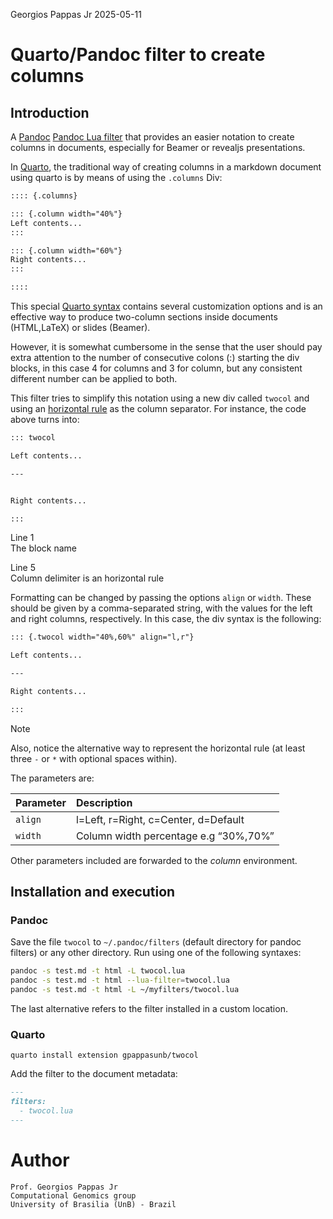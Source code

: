 Georgios Pappas Jr
2025-05-11

# Quarto/Pandoc filter to create columns

## Introduction

A [Pandoc](https://www.pandoc.org) [Pandoc Lua
filter](https://pandoc.org/lua-filters.html) that provides an easier
notation to create columns in documents, especially for Beamer or
revealjs presentations.

In [Quarto](https://www.quarto.org), the traditional way of creating
columns in a markdown document using quarto is by means of using the
`.columns` Div:

``` markdown
:::: {.columns}

::: {.column width="40%"}
Left contents...
:::

::: {.column width="60%"}
Right contents...
:::

::::
```

This special [Quarto
syntax](https://quarto.org/docs/presentations/beamer.html#multiple-columns)
contains several customization options and is an effective way to
produce two-column sections inside documents (HTML,LaTeX) or slides
(Beamer).

However, it is somewhat cumbersome in the sense that the user should pay
extra attention to the number of consecutive colons (:) starting the div
blocks, in this case 4 for columns and 3 for column, but any consistent
different number can be applied to both.

This filter tries to simplify this notation using a new div called
`twocol` and using an [horizontal
rule](https://riptutorial.com/markdown/example/2522/horizontal-rules) as
the column separator. For instance, the code above turns into:

``` markdown
::: twocol

Left contents...

---


Right contents...

:::
```

Line 1  
The block name

Line 5  
Column delimiter is an horizontal rule

Formatting can be changed by passing the options `align` or `width`.
These should be given by a comma-separated string, with the values for
the left and right columns, respectively. In this case, the div syntax
is the following:

``` markdown
::: {.twocol width="40%,60%" align="l,r"}

Left contents...

---

Right contents...

:::
```

> [!NOTE]
>
> Also, notice the alternative way to represent the horizontal rule (at
> least three `-` or `*` with optional spaces within).

The parameters are:

| Parameter | Description                           |
|:----------|:--------------------------------------|
| `align`   | l=Left, r=Right, c=Center, d=Default  |
| `width`   | Column width percentage e.g “30%,70%” |

Other parameters included are forwarded to the *column* environment.

## Installation and execution

### Pandoc

Save the file `twocol` to `~/.pandoc/filters` (default directory for
pandoc filters) or any other directory. Run using one of the following
syntaxes:

``` bash
pandoc -s test.md -t html -L twocol.lua
pandoc -s test.md -t html --lua-filter=twocol.lua
pandoc -s test.md -t html -L ~/myfilters/twocol.lua
```

The last alternative refers to the filter installed in a custom
location.

### Quarto

    quarto install extension gpappasunb/twocol

Add the filter to the document metadata:

``` markdown
---
filters:
  - twocol.lua
---
```

# Author

    Prof. Georgios Pappas Jr
    Computational Genomics group
    University of Brasilia (UnB) - Brazil
